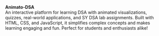 **Animato-DSA**  
An interactive platform for learning DSA with animated visualizations, quizzes, real-world applications, and SY DSA lab assignments. Built with HTML, CSS, and JavaScript, it simplifies complex concepts and makes learning engaging and fun. Perfect for students and enthusiasts alike!  
